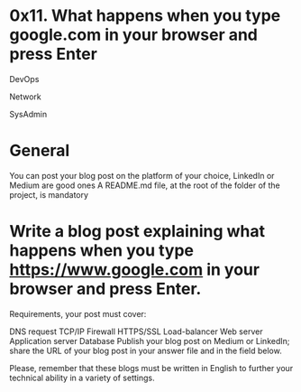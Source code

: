# 0x11. What happens when you type google.com in your browser and press Enter
DevOps

Network

SysAdmin

# General
You can post your blog post on the platform of your choice, LinkedIn or Medium are good ones
A README.md file, at the root of the folder of the project, is mandatory
# Write a blog post explaining what happens when you type https://www.google.com in your browser and press Enter.

Requirements, your post must cover:

DNS request
TCP/IP
Firewall
HTTPS/SSL
Load-balancer
Web server
Application server
Database
Publish your blog post on Medium or LinkedIn; share the URL of your blog post in your answer file and in the field below.

Please, remember that these blogs must be written in English to further your technical ability in a variety of settings.
